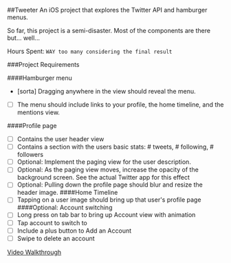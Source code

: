 ##Tweeter
An iOS project that explores the Twitter API and hamburger menus.

So far, this project is a semi-disaster. Most of the components are there but... well...

Hours Spent: `WAY too many considering the final result`

###Project Requirements

####Hamburger menu
- [sorta] Dragging anywhere in the view should reveal the menu.
- [ ] The menu should include links to your profile, the home timeline, and the mentions view.

####Profile page
- [ ] Contains the user header view
- [ ] Contains a section with the users basic stats: # tweets, # following, # followers
- [ ] Optional: Implement the paging view for the user description.
- [ ] Optional: As the paging view moves, increase the opacity of the background screen. See the actual Twitter app for this effect
- [ ] Optional: Pulling down the profile page should blur and resize the header image.
####Home Timeline
- [ ] Tapping on a user image should bring up that user's profile page
####Optional: Account switching
- [ ] Long press on tab bar to bring up Account view with animation
- [ ] Tap account to switch to
- [ ] Include a plus button to Add an Account
- [ ] Swipe to delete an account

[Video Walkthrough](Tweeter.gif)

